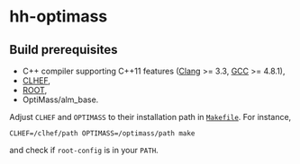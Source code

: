 # hh-optimass

## Build prerequisites

* C++ compiler supporting C++11 features ([Clang](http://clang.llvm.org/cxx_status.html) >= 3.3, [GCC](https://gcc.gnu.org/projects/cxx-status.html) >= 4.8.1),
* [CLHEF](https://github.com/cbpark/CLHEF),
* [ROOT](https://root.cern.ch),
* OptiMass/alm_base.

Adjust `CLHEF` and `OPTIMASS` to their installation path in [`Makefile`](Makefile). For instance,

```
CLHEF=/clhef/path OPTIMASS=/optimass/path make
```

and check if `root-config` is in your `PATH`.
